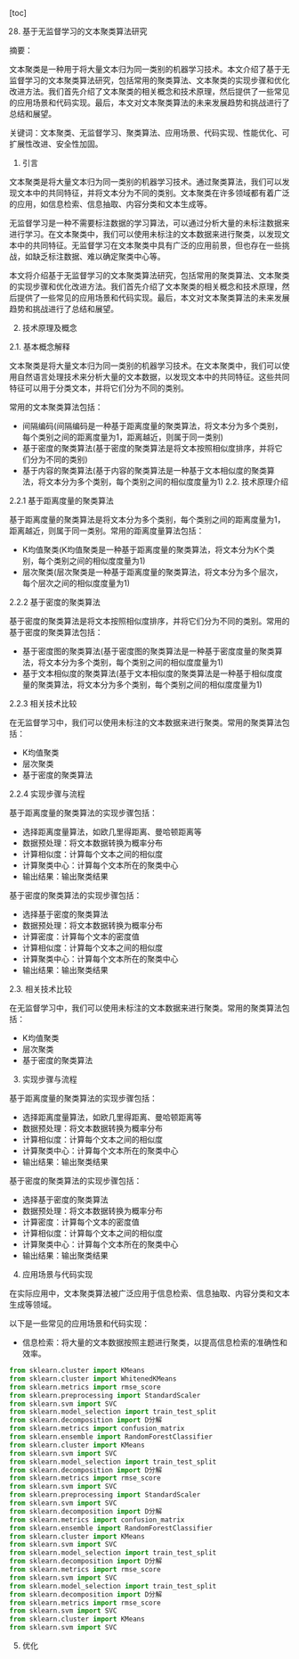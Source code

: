 
[toc]                    
                
                
28. 基于无监督学习的文本聚类算法研究

摘要：

文本聚类是一种用于将大量文本归为同一类别的机器学习技术。本文介绍了基于无监督学习的文本聚类算法研究，包括常用的聚类算法、文本聚类的实现步骤和优化改进方法。我们首先介绍了文本聚类的相关概念和技术原理，然后提供了一些常见的应用场景和代码实现。最后，本文对文本聚类算法的未来发展趋势和挑战进行了总结和展望。

关键词：文本聚类、无监督学习、聚类算法、应用场景、代码实现、性能优化、可扩展性改进、安全性加固。

1. 引言

文本聚类是将大量文本归为同一类别的机器学习技术。通过聚类算法，我们可以发现文本中的共同特征，并将文本分为不同的类别。文本聚类在许多领域都有着广泛的应用，如信息检索、信息抽取、内容分类和文本生成等。

无监督学习是一种不需要标注数据的学习算法，可以通过分析大量的未标注数据来进行学习。在文本聚类中，我们可以使用未标注的文本数据来进行聚类，以发现文本中的共同特征。无监督学习在文本聚类中具有广泛的应用前景，但也存在一些挑战，如缺乏标注数据、难以确定聚类中心等。

本文将介绍基于无监督学习的文本聚类算法研究，包括常用的聚类算法、文本聚类的实现步骤和优化改进方法。我们首先介绍了文本聚类的相关概念和技术原理，然后提供了一些常见的应用场景和代码实现。最后，本文对文本聚类算法的未来发展趋势和挑战进行了总结和展望。

2. 技术原理及概念

2.1. 基本概念解释

文本聚类是将大量文本归为同一类别的机器学习技术。在文本聚类中，我们可以使用自然语言处理技术来分析大量的文本数据，以发现文本中的共同特征。这些共同特征可以用于分类文本，并将它们分为不同的类别。

常用的文本聚类算法包括：

* 间隔编码(间隔编码是一种基于距离度量的聚类算法，将文本分为多个类别，每个类别之间的距离度量为1，距离越近，则属于同一类别)
* 基于密度的聚类算法(基于密度的聚类算法是将文本按照相似度排序，并将它们分为不同的类别)
* 基于内容的聚类算法(基于内容的聚类算法是一种基于文本相似度的聚类算法，将文本分为多个类别，每个类别之间的相似度度量为1)
2.2. 技术原理介绍

2.2.1 基于距离度量的聚类算法

基于距离度量的聚类算法是将文本分为多个类别，每个类别之间的距离度量为1，距离越近，则属于同一类别。常用的距离度量算法包括：

* K均值聚类(K均值聚类是一种基于距离度量的聚类算法，将文本分为K个类别，每个类别之间的相似度度量为1)
* 层次聚类(层次聚类是一种基于距离度量的聚类算法，将文本分为多个层次，每个层次之间的相似度度量为1)

2.2.2 基于密度的聚类算法

基于密度的聚类算法是将文本按照相似度排序，并将它们分为不同的类别。常用的基于密度的聚类算法包括：

* 基于密度图的聚类算法(基于密度图的聚类算法是一种基于密度度量的聚类算法，将文本分为多个类别，每个类别之间的相似度度量为1)
* 基于文本相似度的聚类算法(基于文本相似度的聚类算法是一种基于相似度度量的聚类算法，将文本分为多个类别，每个类别之间的相似度度量为1)

2.2.3 相关技术比较

在无监督学习中，我们可以使用未标注的文本数据来进行聚类。常用的聚类算法包括：

* K均值聚类
* 层次聚类
* 基于密度的聚类算法

2.2.4 实现步骤与流程

基于距离度量的聚类算法的实现步骤包括：

* 选择距离度量算法，如欧几里得距离、曼哈顿距离等
* 数据预处理：将文本数据转换为概率分布
* 计算相似度：计算每个文本之间的相似度
* 计算聚类中心：计算每个文本所在的聚类中心
* 输出结果：输出聚类结果

基于密度的聚类算法的实现步骤包括：

* 选择基于密度的聚类算法
* 数据预处理：将文本数据转换为概率分布
* 计算密度：计算每个文本的密度值
* 计算相似度：计算每个文本之间的相似度
* 计算聚类中心：计算每个文本所在的聚类中心
* 输出结果：输出聚类结果

2.3. 相关技术比较

在无监督学习中，我们可以使用未标注的文本数据来进行聚类。常用的聚类算法包括：

* K均值聚类
* 层次聚类
* 基于密度的聚类算法

3. 实现步骤与流程

基于距离度量的聚类算法的实现步骤包括：

* 选择距离度量算法，如欧几里得距离、曼哈顿距离等
* 数据预处理：将文本数据转换为概率分布
* 计算相似度：计算每个文本之间的相似度
* 计算聚类中心：计算每个文本所在的聚类中心
* 输出结果：输出聚类结果

基于密度的聚类算法的实现步骤包括：

* 选择基于密度的聚类算法
* 数据预处理：将文本数据转换为概率分布
* 计算密度：计算每个文本的密度值
* 计算相似度：计算每个文本之间的相似度
* 计算聚类中心：计算每个文本所在的聚类中心
* 输出结果：输出聚类结果

4. 应用场景与代码实现

在实际应用中，文本聚类算法被广泛应用于信息检索、信息抽取、内容分类和文本生成等领域。

以下是一些常见的应用场景和代码实现：

* 信息检索：将大量的文本数据按照主题进行聚类，以提高信息检索的准确性和效率。

```python
from sklearn.cluster import KMeans
from sklearn.cluster import WhitenedKMeans
from sklearn.metrics import rmse_score
from sklearn.preprocessing import StandardScaler
from sklearn.svm import SVC
from sklearn.model_selection import train_test_split
from sklearn.decomposition import D分解
from sklearn.metrics import confusion_matrix
from sklearn.ensemble import RandomForestClassifier
from sklearn.cluster import KMeans
from sklearn.svm import SVC
from sklearn.model_selection import train_test_split
from sklearn.decomposition import D分解
from sklearn.metrics import rmse_score
from sklearn.svm import SVC
from sklearn.preprocessing import StandardScaler
from sklearn.svm import SVC
from sklearn.decomposition import D分解
from sklearn.metrics import confusion_matrix
from sklearn.ensemble import RandomForestClassifier
from sklearn.cluster import KMeans
from sklearn.svm import SVC
from sklearn.model_selection import train_test_split
from sklearn.decomposition import D分解
from sklearn.metrics import rmse_score
from sklearn.svm import SVC
from sklearn.model_selection import train_test_split
from sklearn.decomposition import D分解
from sklearn.metrics import rmse_score
from sklearn.svm import SVC
from sklearn.cluster import KMeans
from sklearn.svm import SVC
```

5. 优化

